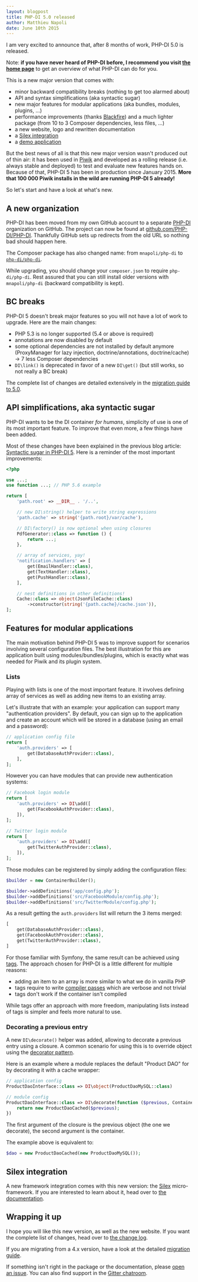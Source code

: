 ```yaml
---
layout: blogpost
title: PHP-DI 5.0 released
author: Matthieu Napoli
date: June 10th 2015
---
```


I am very excited to announce that, after 8 months of work, PHP-DI 5.0 is released.

Note: **if you have never heard of PHP-DI before, I recommend you visit [the home page](../)** to get an overview of what PHP-DI can do for you.

This is a new major version that comes with:

- minor backward compatibility breaks (nothing to get too alarmed about)
- API and syntax simplifications (aka syntactic sugar)
- new major features for modular applications (aka bundles, modules, plugins, …)
- performance improvements (thanks [Blackfire](https://blackfire.io/)) and a much lighter package (from 10 to 3 Composer dependencies, less files, …)
- a new website, logo and rewritten documentation
- a [Silex integration](../doc/frameworks/silex.md)
- a [demo application](https://github.com/PHP-DI/demo)

But the best news of all is that this new major version wasn't produced out of thin air: it has been used in [Piwik](https://piwik.org/) and developed as a rolling release (i.e. always stable and deployed) to test and evaluate new features hands on. Because of that, PHP-DI 5 has been in production since January 2015. **More that 100 000 Piwik installs in the wild are running PHP-DI 5 already!**

So let's start and have a look at what's new.

## A new organization

PHP-DI has been moved from my own GitHub account to a separate [PHP-DI](https://github.com/PHP-DI) organization on GitHub. The project can now be found at [github.com/PHP-DI/PHP-DI](https://github.com/PHP-DI/PHP-DI). Thankfully GitHub sets up redirects from the old URL so nothing bad should happen here.

The Composer package has also changed name: from `mnapoli/php-di` to [`php-di/php-di`](https://packagist.org/packages/php-di/php-di).

While upgrading, you should change your `composer.json` to require `php-di/php-di`. Rest assured that you can still install older versions with `mnapoli/php-di` (backward compatibility is kept).

## BC breaks

PHP-DI 5 doesn't break major features so you will not have a lot of work to upgrade. Here are the main changes:

- PHP 5.3 is no longer supported (5.4 or above is required)
- annotations are now disabled by default
- some optional dependencies are not installed by default anymore (ProxyManager for lazy injection, doctrine/annotations, doctrine/cache) -> 7 less Composer dependencies
- `DI\link()` is deprecated in favor of a new `DI\get()` (but still works, so not really a BC break)

The complete list of changes are detailed extensively in the [migration guide to 5.0](../doc/migration/5.0.md).

## API simplifications, aka syntactic sugar

PHP-DI wants to be the DI container *for humans*, simplicity of use is one of its most important feature. To improve that even more, a few things have been added.

Most of these changes have been explained in the previous blog article: [Syntactic sugar in PHP-DI 5](14-php-di-5-syntaxic-sugar.md). Here is a reminder of the most important improvements:

```php
<?php

use ...;
use function ...; // PHP 5.6 example

return [
    'path.root' => __DIR__ . '/..',

    // new DI\string() helper to write string expressions
    'path.cache' => string('{path.root}/var/cache'),

    // DI\factory() is now optional when using closures
    PdfGenerator::class => function () {
        return ...;
    },

    // array of services, yay!
    'notification.handlers' => [
        get(EmailHandler::class),
        get(TextHandler::class),
        get(PushHandler::class),
    ],

    // nest definitions in other definitions!
    Cache::class => object(JsonFileCache::class)
        ->constructor(string('{path.cache}/cache.json')),
];
```

## Features for modular applications

The main motivation behind PHP-DI 5 was to improve support for scenarios involving several configuration files. The best illustration for this are application built using modules/bundles/plugins, which is exactly what was needed for Piwik and its plugin system.

### Lists

Playing with lists is one of the most important feature. It involves defining array of services as well as adding new items to an existing array.

Let's illustrate that with an example: your application can support many "authentication providers". By default, you can sign up to the application and create an account which will be stored in a database (using an email and a password):

```php
// application config file
return [
    'auth.providers' => [
        get(DatabaseAuthProvider::class),
    ],
];
```

However you can have modules that can provide new authentication systems:

```php
// Facebook login module
return [
    'auth.providers' => DI\add([
        get(FacebookAuthProvider::class),
    ]),
];
```

```php
// Twitter login module
return [
    'auth.providers' => DI\add([
        get(TwitterAuthProvider::class),
    ]),
];
```

Those modules can be registered by simply adding the configuration files:

```php
$builder = new ContainerBuilder();

$builder->addDefinitions('app/config.php');
$builder->addDefinitions('src/FacebookModule/config.php');
$builder->addDefinitions('src/TwitterModule/config.php');
```

As a result getting the `auth.providers` list will return the 3 items merged:

```php
[
    get(DatabaseAuthProvider::class),
    get(FacebookAuthProvider::class),
    get(TwitterAuthProvider::class),
]
```

For those familiar with Symfony, the same result can be achieved using [tags](http://symfony.com/doc/current/components/dependency_injection/tags.html). The approach chosen for PHP-DI is a little different for multiple reasons:

- adding an item to an array is more similar to what we do in vanilla PHP
- tags require to write [compiler passes](http://symfony.com/doc/current/components/dependency_injection/tags.html#create-a-compilerpass) which are verbose and not trivial
- tags don't work if the container isn't compiled

While tags offer an approach with more freedom, manipulating lists instead of tags is simpler and feels more natural to use.

### Decorating a previous entry

A new `DI\decorate()` helper was added, allowing to decorate a previous entry using a closure. A common scenario for using this is to override object using the [decorator pattern](http://en.wikipedia.org/wiki/Decorator_pattern).

Here is an example where a module replaces the default "Product DAO" for by decorating it with a cache wrapper:

```php
// application config
ProductDaoInterface::class => DI\object(ProductDaoMySQL::class)
```

```php
// module config
ProductDaoInterface::class => DI\decorate(function ($previous, ContainerInterface $c) {
    return new ProductDaoCached($previous);
})
```

The first argument of the closure is the previous object (the one we decorate), the second argument is the container.

The example above is equivalent to:

```php
$dao = new ProductDaoCached(new ProductDaoMySQL());
```

## Silex integration

A new framework integration comes with this new version: the [Silex](http://silex.sensiolabs.org/) micro-framework. If you are interested to learn about it, head over to [the documentation](../doc/frameworks/silex.md).

## Wrapping it up

I hope you will like this new version, as well as the new website. If you want the complete list of changes, head over to [the change log](../change-log.md).

If you are migrating from a 4.x version, have a look at the detailed [migration guide](../doc/migration/5.0.md).

If something isn't right in the package or the documentation, please [open an issue](https://github.com/PHP-DI/PHP-DI/issues/new). You can also find support in the [Gitter chatroom](https://gitter.im/PHP-DI/PHP-DI).
